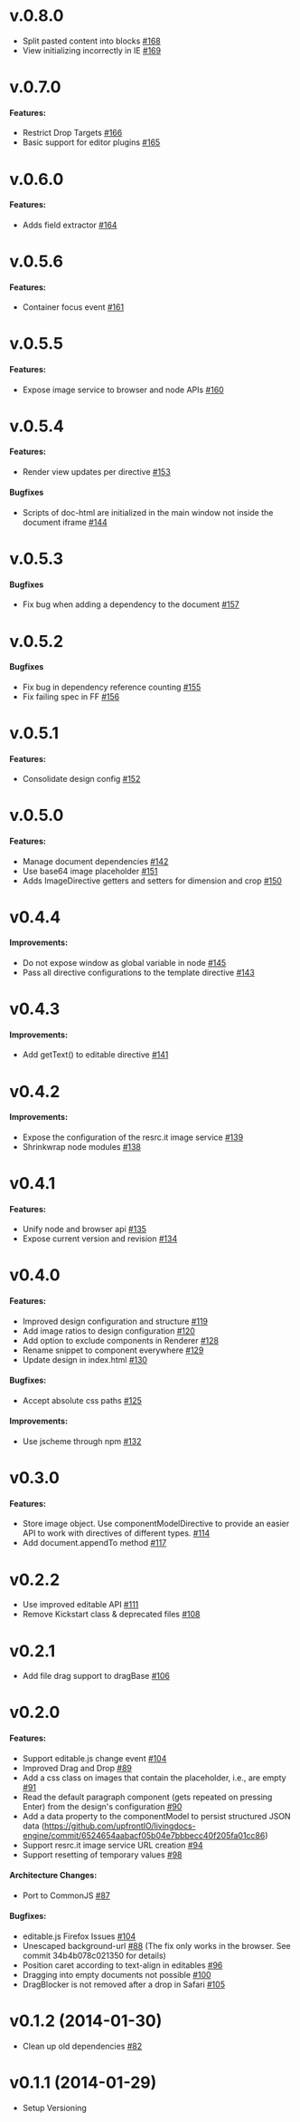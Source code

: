 # v.0.8.0

- Split pasted content into blocks [#168](https://github.com/upfrontIO/livingdocs-engine/pull/168)
- View initializing incorrectly in IE [#169](https://github.com/upfrontIO/livingdocs-engine/pull/169)


# v.0.7.0

#### Features:

- Restrict Drop Targets [#166](https://github.com/upfrontIO/livingdocs-engine/pull/166)
- Basic support for editor plugins [#165](https://github.com/upfrontIO/livingdocs-engine/pull/165)


# v.0.6.0

#### Features:

- Adds field extractor [#164](https://github.com/upfrontIO/livingdocs-engine/pull/164)


# v.0.5.6

#### Features:

- Container focus event [#161](https://github.com/upfrontIO/livingdocs-engine/pull/161)


# v.0.5.5

#### Features:

- Expose image service to browser and node APIs [#160](https://github.com/upfrontIO/livingdocs-engine/pull/160)


# v.0.5.4

#### Features:

- Render view updates per directive [#153](https://github.com/upfrontIO/livingdocs-engine/pull/153)

#### Bugfixes

- Scripts of doc-html are initialized in the main window not inside the document iframe [#144](https://github.com/upfrontIO/livingdocs-engine/pull/144)


# v.0.5.3

#### Bugfixes

- Fix bug when adding a dependency to the document [#157](https://github.com/upfrontIO/livingdocs-engine/pull/157)


# v.0.5.2

#### Bugfixes

- Fix bug in dependency reference counting [#155](https://github.com/upfrontIO/livingdocs-engine/pull/155)
- Fix failing spec in FF [#156](https://github.com/upfrontIO/livingdocs-engine/pull/156)


# v.0.5.1

#### Features:

- Consolidate design config [#152](https://github.com/upfrontIO/livingdocs-engine/pull/152)


# v.0.5.0

#### Features:

- Manage document dependencies [#142](https://github.com/upfrontIO/livingdocs-engine/issues/142)
- Use base64 image placeholder [#151](https://github.com/upfrontIO/livingdocs-engine/pull/151)
- Adds ImageDirective getters and setters for dimension and crop [#150](https://github.com/upfrontIO/livingdocs-engine/pull/150)


# v0.4.4

#### Improvements:

- Do not expose window as global variable in node [#145](https://github.com/upfrontIO/livingdocs-engine/pull/145)
- Pass all directive configurations to the template directive [#143](https://github.com/upfrontIO/livingdocs-engine/pull/143)


# v0.4.3

#### Improvements:

- Add getText() to editable directive [#141](https://github.com/upfrontIO/livingdocs-engine/pull/141)


# v0.4.2

#### Improvements:

- Expose the configuration of the resrc.it image service [#139](https://github.com/upfrontIO/livingdocs-engine/pull/1398)
- Shrinkwrap node modules [#138](https://github.com/upfrontIO/livingdocs-engine/pull/138)


# v0.4.1

#### Features:

- Unify node and browser api [#135](https://github.com/upfrontIO/livingdocs-engine/pull/135)
- Expose current version and revision [#134](https://github.com/upfrontIO/livingdocs-engine/pull/134)


# v0.4.0

#### Features:

- Improved design configuration and structure [#119](https://github.com/upfrontIO/livingdocs-engine/pull/119)
- Add image ratios to design configuration [#120](https://github.com/upfrontIO/livingdocs-engine/pull/120)
- Add option to exclude components in Renderer [#128](https://github.com/upfrontIO/livingdocs-engine/pull/128)
- Rename snippet to component everywhere [#129](https://github.com/upfrontIO/livingdocs-engine/pull/129)
- Update design in index.html [#130](https://github.com/upfrontIO/livingdocs-engine/pull/130)

#### Bugfixes:

- Accept absolute css paths [#125](https://github.com/upfrontIO/livingdocs-engine/pull/125)

#### Improvements:

- Use jscheme through npm [#132](https://github.com/upfrontIO/livingdocs-engine/pull/132)

# v0.3.0

#### Features:

- Store image object. Use componentModelDirective to provide an easier API to work with directives of different types. [#114](https://github.com/upfrontIO/livingdocs-engine/pull/114)
- Add document.appendTo method [#117](https://github.com/upfrontIO/livingdocs-engine/pull/117)


# v0.2.2

- Use improved editable API [#111](https://github.com/upfrontIO/livingdocs-engine/pull/111)
- Remove Kickstart class & deprecated files [#108](https://github.com/upfrontIO/livingdocs-engine/pull/108)


# v0.2.1

- Add file drag support to dragBase [#106](https://github.com/upfrontIO/livingdocs-engine/pull/106)


# v0.2.0

#### Features:

- Support editable.js change event [#104](https://github.com/upfrontIO/livingdocs-engine/pull/104)
- Improved Drag and Drop [#89](https://github.com/upfrontIO/livingdocs-engine/pull/89)
- Add a css class on images that contain the placeholder, i.e., are empty [#91](https://github.com/upfrontIO/livingdocs-engine/pull/91)
- Read the default paragraph component (gets repeated on pressing Enter) from the design's configuration [#90](https://github.com/upfrontIO/livingdocs-engine/pull/90)
- Add a data property to the componentModel to persist structured JSON data (https://github.com/upfrontIO/livingdocs-engine/commit/6524654aabacf05b04e7bbbecc40f205fa01cc86)
- Support resrc.it image service URL creation [#94](https://github.com/upfrontIO/livingdocs-engine/pull/94)
- Support resetting of temporary values [#98](https://github.com/upfrontIO/livingdocs-engine/pull/98)

#### Architecture Changes:

- Port to CommonJS [#87](https://github.com/upfrontIO/livingdocs-engine/pull/87)

#### Bugfixes:

- editable.js Firefox Issues [#104](https://github.com/upfrontIO/livingdocs-engine/pull/104)
- Unescaped background-url [#88](https://github.com/upfrontIO/livingdocs-engine/pull/88)
  (The fix only works in the browser. See commit 34b4b078c021350 for details)
- Position caret according to text-align in editables [#96](https://github.com/upfrontIO/livingdocs-engine/pull/96)
- Dragging into empty documents not possible [#100](https://github.com/upfrontIO/livingdocs-engine/pull/100)
- DragBlocker is not removed after a drop in Safari [#105](https://github.com/upfrontIO/livingdocs-engine/pull/105)


# v0.1.2 (2014-01-30)

- Clean up old dependencies [#82](https://github.com/upfrontIO/livingdocs-engine/pull/82)


# v0.1.1 (2014-01-29)

- Setup Versioning
